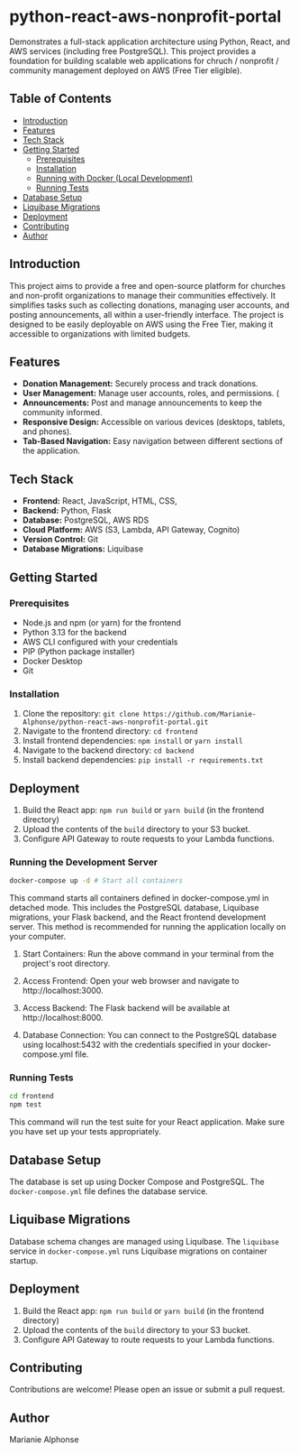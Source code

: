 # python-react-aws-nonprofit-portal

Demonstrates a full-stack application architecture using Python, React, and AWS services (including free PostgreSQL).  This project provides a foundation for building scalable web applications for chruch / nonprofit / community management deployed on AWS (Free Tier eligible).

## Table of Contents

- [Introduction](#introduction)
- [Features](#features)
- [Tech Stack](#tech-stack)
- [Getting Started](#getting-started)
    - [Prerequisites](#prerequisites)
    - [Installation](#installation)
    - [Running with Docker (Local Development)](#running-the-development-server)
    - [Running Tests](#running-tests)
- [Database Setup](#database-setup)
- [Liquibase Migrations](#liquibase-migrations)
- [Deployment](#deployment)
- [Contributing](#contributing)
- [Author](#author)

## Introduction

This project aims to provide a free and open-source platform for churches and non-profit organizations to manage their communities effectively. It simplifies tasks such as collecting donations, managing user accounts, and posting announcements, all within a user-friendly interface. The project is designed to be easily deployable on AWS using the Free Tier, making it accessible to organizations with limited budgets.

## Features

*   **Donation Management:** Securely process and track donations.
*   **User Management:** Manage user accounts, roles, and permissions. (
*   **Announcements:**  Post and manage announcements to keep the community informed. 
*   **Responsive Design:** Accessible on various devices (desktops, tablets, and phones).
*   **Tab-Based Navigation:** Easy navigation between different sections of the application.

## Tech Stack

*   **Frontend:** React, JavaScript, HTML, CSS,
*   **Backend:** Python, Flask
*   **Database:** PostgreSQL, AWS RDS
*   **Cloud Platform:** AWS (S3, Lambda, API Gateway, Cognito)
*   **Version Control:** Git
*   **Database Migrations:** Liquibase

## Getting Started

### Prerequisites

*   Node.js and npm (or yarn) for the frontend
*   Python 3.13 for the backend
*   AWS CLI configured with your credentials
*   PIP (Python package installer)
*   Docker Desktop
*   Git

### Installation

1.  Clone the repository: `git clone https://github.com/Marianie-Alphonse/python-react-aws-nonprofit-portal.git`
2.  Navigate to the frontend directory: `cd frontend`
3.  Install frontend dependencies: `npm install` or `yarn install`
4.  Navigate to the backend directory: `cd backend`
5.  Install backend dependencies: `pip install -r requirements.txt`

## Deployment

1.  Build the React app: `npm run build` or `yarn build` (in the frontend directory)
2.  Upload the contents of the `build` directory to your S3 bucket.
3.  Configure API Gateway to route requests to your Lambda functions.

### Running the Development Server

```bash
docker-compose up -d # Start all containers
```
This command starts all containers defined in docker-compose.yml in detached mode. This includes the PostgreSQL database, Liquibase migrations, your Flask backend, and the React frontend development server. This method is recommended for running the application locally on your computer.

1. Start Containers: Run the above command in your terminal from the project's root directory.

2. Access Frontend: Open your web browser and navigate to http://localhost:3000.

3. Access Backend: The Flask backend will be available at http://localhost:8000.

4. Database Connection: You can connect to the PostgreSQL database using localhost:5432 with the credentials specified in your docker-compose.yml file.

### Running Tests

```bash
cd frontend
npm test
```
This command will run the test suite for your React application. Make sure you have set up your tests appropriately.

## Database Setup

The database is set up using Docker Compose and PostgreSQL. The `docker-compose.yml` file defines the database service.

## Liquibase Migrations

Database schema changes are managed using Liquibase. The `liquibase` service in `docker-compose.yml` runs Liquibase migrations on container startup.

## Deployment

1.  Build the React app: `npm run build` or `yarn build` (in the frontend directory)
2.  Upload the contents of the `build` directory to your S3 bucket.
3.  Configure API Gateway to route requests to your Lambda functions.

## Contributing

Contributions are welcome! Please open an issue or submit a pull request.

## Author

Marianie Alphonse

